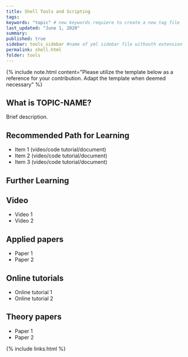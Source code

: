 ```yaml
---
title: Shell Tools and Scripting
tags:
keywords: "topic" # new keywords requiere to create a new tag file
last_updated: "June 1, 2020"
summary: 
published: true
sidebar: tools_sidebar #name of yml sidebar file withouth extension
permalink: shell.html
folder: tools
---
```




{% include note.html content="Please utilize the template below as a reference for your contribution. Adapt the template when deemed necessary" %}

## What is TOPIC-NAME?

Brief description.


## Recommended Path for Learning

* Item 1 (video/code tutorial/document)
* Item 2 (video/code tutorial/document)
* Item 3 (video/code tutorial/document)

## Further Learning

## Video

* Video 1
* Video 2

## Applied papers 

* Paper 1
* Paper 2

## Online tutorials

* Online tutorial 1
* Online tutorial 2

## Theory papers 
* Paper 1
* Paper 2

{% include links.html %}